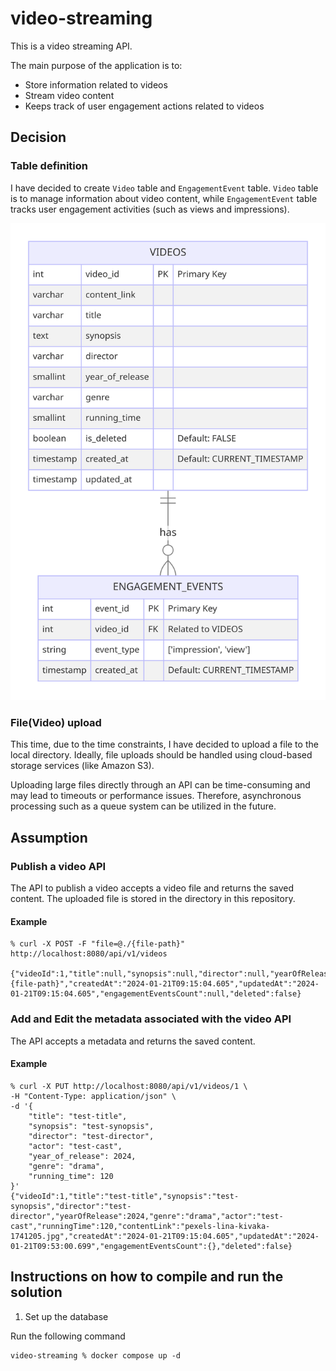 # video-streaming

This is a video streaming API.

The main purpose of the application is to:
* Store information related to videos
* Stream video content
* Keeps track of user engagement actions related to videos

## Decision

### Table definition

I have decided to create `Video` table and `EngagementEvent` table.
`Video` table is to manage information about video content, while `EngagementEvent` table tracks user engagement activities (such as views and impressions).

![Table definition](table-definition.png)

### File(Video) upload

This time, due to the time constraints, I have decided to upload a file to the local directory. Ideally, file uploads should be handled using cloud-based storage services (like Amazon S3).

Uploading large files directly through an API can be time-consuming and may lead to timeouts or performance issues. Therefore, asynchronous processing such as a queue system can be utilized in the future.

## Assumption

### Publish a video API

The API to publish a video accepts a video file and returns the saved content.
The uploaded file is stored in the directory in this repository.

#### Example

```
% curl -X POST -F "file=@./{file-path}" http://localhost:8080/api/v1/videos

{"videoId":1,"title":null,"synopsis":null,"director":null,"yearOfRelease":null,"genre":null,"actor":null,"runningTime":null,"contentLink":"{file-path}","createdAt":"2024-01-21T09:15:04.605","updatedAt":"2024-01-21T09:15:04.605","engagementEventsCount":null,"deleted":false}
```

### Add and Edit the metadata associated with the video API

The API accepts a metadata and returns the saved content.

#### Example

```
% curl -X PUT http://localhost:8080/api/v1/videos/1 \
-H "Content-Type: application/json" \
-d '{
    "title": "test-title",
    "synopsis": "test-synopsis",
    "director": "test-director",
    "actor": "test-cast",
    "year_of_release": 2024,
    "genre": "drama",
    "running_time": 120
}'
{"videoId":1,"title":"test-title","synopsis":"test-synopsis","director":"test-director","yearOfRelease":2024,"genre":"drama","actor":"test-cast","runningTime":120,"contentLink":"pexels-lina-kivaka-1741205.jpg","createdAt":"2024-01-21T09:15:04.605","updatedAt":"2024-01-21T09:53:00.699","engagementEventsCount":{},"deleted":false}
```

## Instructions on how to compile and run the solution

1. Set up the database

Run the following command

```
video-streaming % docker compose up -d
```
